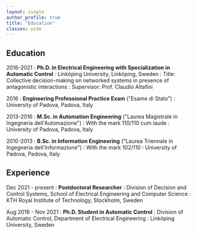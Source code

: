 ```yaml
---
layout: single
author_profile: true
title: "Education"
classes: wide
---
```


## Education

2016-2021 
: **Ph.D. in Electrical Engineering with Specialization in Automatic Control**
: Linköping University, Linköping, Sweden
: Title: Collective decision-making on networked systems in presence of antagonistic interactions
: Supervisor: Prof. Claudio Altafini

2016 
: **Engineering Professional Practice Exam** ("Esame di Stato")
: University of Padova, Padova, Italy

2013-2016 
: **M.Sc. in Automation Engineering** ("Laurea Magistrale in Ingegneria dell'Automazione")
: With the mark 110/110 cum laude
: University of Padova, Padova, Italy

2010-2013 
: **B.Sc. in Information Engineering** ("Laurea Triennale in Ingegneria dell'Informazione")
: With the mark 102/110
: University of Padova, Padova, Italy



## Experience

Dec 2021 - present 
: **Postdoctoral Researcher**
: Division of Decision and Control Systems, School of Electrical Engineering and Computer Science
: KTH Royal Institute of Technology, Stockholm, Sweden</dd>

Aug 2016 - Nov 2021 
: **Ph.D. Student in Automatic Control**
: Division of Automatic Control, Department of Electrical Engineering
: Linköping University, Sweden
